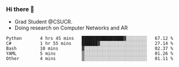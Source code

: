 ### Hi there 👋
- Grad Student @CSUCR. 
- Doing research on Computer Networks and AR
<!--START_SECTION:waka-->

```text
Python       4 hrs 45 mins   ████████████████▓░░░░░░░░   67.12 %
C#           1 hr 55 mins    ██████▓░░░░░░░░░░░░░░░░░░   27.14 %
Bash         10 mins         ▓░░░░░░░░░░░░░░░░░░░░░░░░   02.37 %
YAML         5 mins          ▒░░░░░░░░░░░░░░░░░░░░░░░░   01.26 %
Other        4 mins          ▒░░░░░░░░░░░░░░░░░░░░░░░░   01.11 %
```

<!--END_SECTION:waka-->
<!--
**jluo117/jluo117** is a ✨ _special_ ✨ repository because its `README.md` (this file) appears on your GitHub profile.

Here are some ideas to get you started:

- 🔭 I’m currently working on ...
- 🌱 I’m currently learning ...
- 👯 I’m looking to collaborate on ...
- 🤔 I’m looking for help with ...
- 💬 Ask me about ...
- 📫 How to reach me: ...
- 😄 Pronouns: ...
- ⚡ Fun fact: ...
-->

